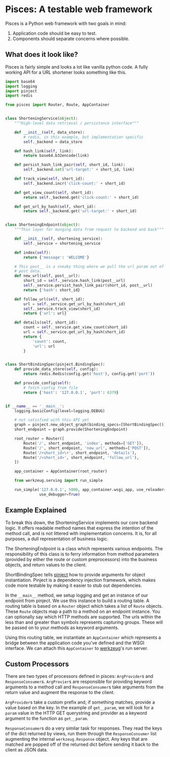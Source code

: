 # Pisces: A testable web framework

Pisces is a Python web framework with two goals in mind:

1. Application code should be easy to test.
2. Components should separate concerns where possible.

## What does it look like?

Pisces is fairly simple and looks a lot like vanilla python code. A fully
working API for a URL shortener looks something like this.


```python
import base64
import logging
import pinject
import redis

from pisces import Router, Route, AppContainer


class ShorteningService(object):
    """High-level data retrieval / persistance interface"""

    def __init__(self, data_store):
        # redis, in this example, but implementation specific
        self._backend = data_store

    def hash_link(self, link):
        return base64.b32encode(link)

    def persist_hash_link_pair(self, short_id, link):
        self._backend.set('url-target:' + short_id, link)

    def track_view(self, short_id):
        self._backend.incr('click-count:' + short_id)

    def get_view_count(self, short_id):
        return self._backend.get('click-count:' + short_id)

    def get_url_by_hash(self, short_id):
        return self._backend.get('url-target:' + short_id)


class ShorteningEndpoint(object):
    """Thin layer for munging data from request to backend and back"""

    def __init__(self, shortening_service):
        self._service = shortening_service

    def index(self):
        return {'message': 'WELCOME'}

    # This post__ is a sneaky thing where we pull the url param out of the
    # post data.
    def new_url(self, post__url):
        short_id = self._service.hash_link(post__url)
        self._service.persist_hash_link_pair(short_id, post__url)
        return {'hash': short_id}

    def follow_url(self, short_id):
        url = self._service.get_url_by_hash(short_id)
        self._service.track_view(short_id)
        return {'url': url}

    def details(self, short_id):
        count = self._service.get_view_count(short_id)
        url = self._service.get_url_by_hash(short_id)
        return {
            'count': count,
            'url': url
        }


class ShortBindingSpec(pinject.BindingSpec):
    def provide_data_store(self, config):
        return redis.Redis(config.get('host'), config.get('port'))

    def provide_config(self):
        # fetch config from file
        return {'host': '127.0.0.1', 'port': 6379}


if __name__ == '__main__':
    logging.basicConfig(level=logging.DEBUG)

    # not satisfied with this API yet
    graph = pinject.new_object_graph(binding_specs=[ShortBindingSpec()])
    short_endpoint = graph.provide(ShorteningEndpoint)

    root_router = Router([
        Route('/', short_endpoint, 'index', methods=['GET']),
        Route('/', short_endpoint, 'new_url', methods=['POST']),
        Route('/<short_id>\+', short_endpoint, 'details'),
        Route('/<short_id>', short_endpoint, 'follow_url'),
    ])

    app_container = AppContainer(root_router)

    from werkzeug.serving import run_simple

    run_simple('127.0.0.1', 5000, app_container.wsgi_app, use_reloader=True,
               use_debugger=True)
```

## Example Explained

To break this down, the ShorteningService implements our core backend logic.
It offers readable method names that express the intention of the method call,
and is not littered with implementation concerns. It is, for all purposes, a
dull representation of business logic.

The ShorteningEndpoint is a class which represents various endpoints. The
responsibility of this class is to ferry information from method parameters
(provided by either the route or custom preprocessors) into the business
objects, and return values to the client.

ShortBindingSpec tells [pinject](https://github.com/google/pinject) how to
provide arguments for object instantiation. Pinject is a dependency injection
framework, which makes code more testable by making it easier to stub out
dependencies.

In the `__main__` method, we setup logging and get an instance of our endpoint
from pinject. We use this instance to build a routing table. A routing table
is based on a `Router` object which takes a list of `Route` objects. These
`Route` objects map a path to a method on an endpoint instance. You can
optionally say which HTTP methods are supported. The urls within the less than
and greater than symbols represents capturing groups. These will be passed on
to your methods as keyword arguments.

Using this routing table, we instantiate an `AppContainer` which represents a
bridge between the application code you've defined and the WSGI interface. We
can attach this `AppContainer` to [werkzeug](werkzeug.pocoo.org/docs/)'s run
server.

## Custom Processors

There are two types of processors defined in pisces: `ArgProvider`s and
`ResponseConsumer`s. `ArgProvier`s are responsible for providing keyword
arguments to a method call and `ResponseConsumer`s take arguments from the
return value and augment the response to the client.

`ArgProvider`s take a custom prefix and, if something matches, provide a value
based on the key. In the example of `get__param`, we will look for a `param`
value in the HTTP GET querystring and provider as a keyword argument to the
function as `get__param`.

`ResponseConsumer`s do a very similar task for responses. They read the keys
of the dict returned by views, run them through the `ResponseConsumer` list
augmenting the internal `werkzeug.Response` object. Any keys that are matched
are popped off of the returned dict before sending it back to the client as
JSON data.